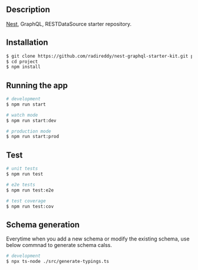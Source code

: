 ## Description

[Nest](https://github.com/nestjs/nest), GraphQL, RESTDataSource starter repository.

## Installation

```bash
$ git clone https://github.com/radireddy/nest-graphql-starter-kit.git project
$ cd project
$ npm install
```

## Running the app

```bash
# development
$ npm run start

# watch mode
$ npm run start:dev

# production mode
$ npm run start:prod
```

## Test

```bash
# unit tests
$ npm run test

# e2e tests
$ npm run test:e2e

# test coverage
$ npm run test:cov
```

## Schema generation

Everytime when you add a new schema or modify the existing schema, use below commnad to generate schema calss.
```bash
# development
$ npx ts-node ./src/generate-typings.ts
```
